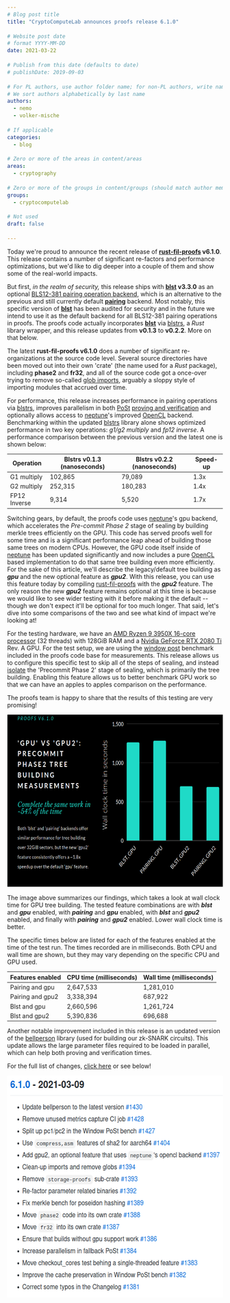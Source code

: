 ```yaml
---
# Blog post title
title: "CryptoComputeLab announces proofs release 6.1.0"

# Website post date
# format YYYY-MM-DD
date: 2021-03-22

# Publish from this date (defaults to date)
# publishDate: 2019-09-03

# For PL authors, use author folder name; for non-PL authors, write name as in paper within ""
# We sort authors alphabetically by last name
authors:
  - nemo
  - volker-mische

# If applicable
categories:
  - blog

# Zero or more of the areas in content/areas
areas:
  - cryptography

# Zero or more of the groups in content/groups (should match author membership)
groups:
  - cryptocomputelab

# Not used
draft: false

---
```


Today we're proud to announce the recent release of
**[rust-fil-proofs](https://github.com/filecoin-project/rust-fil-proofs)
v6.1.0**. This release contains a number of significant re-factors and
performance optimizations, but we'd like to dig deeper into a couple of
them and show some of the real-world impacts.

But first, *in the realm of security,* this release ships with
**[blst](https://github.com/supranational/blst) v3.3.0** as an
optional [BLS12-381 pairing operation
backend](https://medium.com/supranational/introducing-blst-2b6a988d68ee),
which is an alternative to the previous and still currently default
[**pairing**](https://github.com/filecoin-project/paired)
backend. Most notably, this specific version of
[**blst**](https://github.com/supranational/blst) has been
audited for security and in the future we intend to use it as the
default backend for all BLS12-381 pairing operations in proofs. The
proofs code actually incorporates
[**blst**](https://github.com/supranational/blst) via
[blstrs](https://github.com/filecoin-project/blstrs/), a *Rust*
library wrapper, and this release updates from **v0.1.3** to **v0.2.2**.
More on that below.

The latest **rust-fil-proofs v6.1.0** does a
number of significant re-organizations at the source code level. Several source directories have
been moved out into their own 'crate' (the name used for a *Rust*
package), including **phase2** and **fr32**, and all of the source code
got a once-over trying to remove so-called [glob
imports](https://drs.is/post/against-globs/), arguably a sloppy
style of importing modules that accrued over time.

For performance, this release increases performance in pairing
operations via
[blstrs](https://github.com/filecoin-project/blstrs/), improves
parallelism in both
[PoSt](https://en.wikipedia.org/wiki/Proof_of_space#Proof_of_space-time)
[proving and
verification](https://github.com/filecoin-project/rust-fil-proofs/pull/1384)
and optionally allows access to
[neptune](https://github.com/filecoin-project/neptune)'s improved
[OpenCL](https://en.wikipedia.org/wiki/OpenCL) backend.
Benchmarking within the updated
[blstrs](https://github.com/filecoin-project/blstrs/) library
alone shows optimized performance in two key operations: *g1/g2 multiply*
and *fp12* *inverse*. A performance comparison between
the previous version and the latest one is shown below:

<table>
<thead>
<tr class="header">
<th><strong>Operation</strong></th>
<th><strong>Blstrs v0.1.3 (nanoseconds)</strong></th>
<th><strong>Blstrs v0.2.2 (nanoseconds)</strong></th>
<th><strong>Speed-up</strong></th>
</tr>
</thead>
<tbody>
<tr class="odd">
<td>G1 multiply</td>
<td>102,865</td>
<td>79,089</td>
<td>1.3x</td>
</tr>
<tr class="even">
<td>G2 multiply</td>
<td>252,315</td>
<td>180,283</td>
<td>1.4x</td>
</tr>
<tr class="odd">
<td>FP12 Inverse</td>
<td>9,314</td>
<td>5,520</td>
<td>1.7x</td>
</tr>
</tbody>
</table>

Switching gears, by default, the proofs code uses
[neptune](https://github.com/filecoin-project/neptune)'s gpu
backend, which accelerates the *Pre-commit Phase 2* stage of sealing by
building merkle trees efficiently on the GPU. This code has served
proofs well for some time and is a significant performance leap ahead of building those same trees
on modern CPUs. However, the GPU code itself inside of
[neptune](https://github.com/filecoin-project/neptune) has been
updated significantly and now includes a pure
[OpenCL](https://en.wikipedia.org/wiki/OpenCL) based
implementation to do that same tree building even more efficiently. For
the sake of this article, we'll describe the legacy/default tree
building as ***gpu*** and the new optional feature as ***gpu2***. With
this release, you can use this feature today by compiling
[rust-fil-proofs](https://github.com/filecoin-project/rust-fil-proofs)
with the ***gpu2*** feature. The only reason the new ***gpu2*** feature
remains optional at this time is because we would like to see wider
testing with it before making it the default -- though we don't expect
it'll be optional for too much longer. That said, let's dive into some
comparisons of the two and see what kind of impact we're looking at!

For the testing hardware, we have an [AMD Ryzen 9 3950X 16-core
processor](https://www.cpubenchmark.net/cpu.php?cpu=AMD+Ryzen+9+3950X&id=3598)
(32 threads) with 128GiB RAM and a [Nvidia GeForce RTX 2080
Ti](https://www.nvidia.com/en-us/geforce/graphics-cards/rtx-2080-ti/)
Rev. A GPU. For the test setup, we are using the [window
post](https://github.com/filecoin-project/rust-fil-proofs/#window-post-bench-usages)
benchmark included in the proofs code base for measurements. This
release allows us to configure this specific test to skip all of the
steps of sealing, and instead
[isolate](https://github.com/filecoin-project/rust-fil-proofs/pull/1427)
the 'Precommit Phase 2' stage of sealing, which is primarily the tree
building. Enabling this feature allows us to better benchmark GPU work
so that we can have an apples to apples comparison on the performance.

The proofs team is happy to share that the results of this testing are
very promising!

<img src="image1.png" style="width:6.5in;height:4.19444in" />

The image above summarizes our findings, which takes a look at wall
clock time for GPU tree building. The tested feature combinations are
with ***blst*** and ***gpu*** enabled, with ***pairing*** and ***gpu***
enabled, with ***blst*** and ***gpu2*** enabled, and finally with
***pairing*** and ***gpu2*** enabled. Lower wall clock time is better.

The specific times below are listed for each of the features enabled at
the time of the test run. The times recorded are in milliseconds. Both
CPU and wall time are shown, but they may vary depending on the specific
CPU and GPU used.

<table>
<thead>
<tr class="header">
<th><strong>Features enabled</strong></th>
<th><strong>CPU time (milliseconds)</strong></th>
<th><strong>Wall time (milliseconds)</strong></th>
</tr>
</thead>
<tbody>
<tr class="odd">
<td>Pairing and gpu</td>
<td>2,647,533</td>
<td>1,281,010</td>
</tr>
<tr class="even">
<td>Pairing and gpu2</td>
<td>3,338,394</td>
<td>687,922</td>
</tr>
<tr class="odd">
<td>Blst and gpu</td>
<td>2,660,596</td>
<td>1,261,724</td>
</tr>
<tr class="even">
<td>Blst and gpu2</td>
<td>5,390,836</td>
<td>696,688</td>
</tr>
</tbody>
</table>

Another notable improvement included in this release is an updated
version of the
[bellperson](https://github.com/filecoin-project/bellperson)
library (used for building our zk-SNARK circuits). This update allows
the large parameter files required to be loaded in parallel, which can
help both proving and verification times.

For the full list of changes, [click
here](https://github.com/filecoin-project/rust-fil-proofs/blob/master/CHANGELOG.md#610---2021-03-09)
or see below!

<img src="image2.png" style="width:5.98958in;height:5.39583in" />


